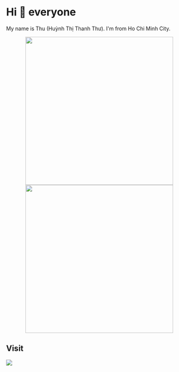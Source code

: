 # Hi 👋 everyone
<p>My name is Thu (Huỳnh Thị Thanh Thư). I'm from Ho Chi Minh City.</p>

<!-- - 🌐 Visit my [Portfolio website](https://vutiendat3601.github.io/) for more information and to get in touch. -->
<ul>
<!--   <li>👉 View my <a href="https://bit.ly/">Curriculum Vitae</a></li> -->
<!--   <li>👉 Visit my <a href="https://leetcode.com/">LeetCode</a> profile</li> -->
<!--   <li>👉 Connect with me on <a href="https://www.linkedin.com/in/">LinkedIn</a></li> -->
<!--   <li>👉 Follow me on <a href="https://www.instagram.com/">Instagram</a></li> -->
</ul>

<p align="center">
  <img src="https://github-readme-stats.vercel.app/api?username=ThanhThu10&show_icons=true&theme=bear" width="400">
  <img src="https://github-readme-streak-stats.herokuapp.com?user=ThanhThu10&theme=dark&hide_border=true" width="400">
</p>

<h2>Visit</h3>
<img src="https://profile-counter.glitch.me/ThanhThu10/count.svg"/>
